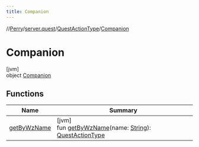 ```yaml
---
title: Companion
---
```

//[Perry](../../../../index.html)/[server.quest](../../index.html)/[QuestActionType](../index.html)/[Companion](index.html)



# Companion



[jvm]\
object [Companion](index.html)



## Functions


| Name | Summary |
|---|---|
| [getByWzName](get-by-wz-name.html) | [jvm]<br>fun [getByWzName](get-by-wz-name.html)(name: [String](https://kotlinlang.org/api/latest/jvm/stdlib/kotlin/-string/index.html)): [QuestActionType](../index.html) |

